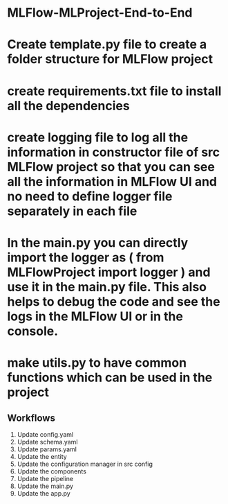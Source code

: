 # MLFlow-MLProject-End-to-End

# Create template.py file to create a folder structure for MLFlow project
# create requirements.txt file to install all the dependencies
# create logging file to log all the information in constructor file of src MLFlow project so that you can see all the information in MLFlow UI and no need to define logger file separately in each file

# In the main.py you can directly import the logger as ( from MLFlowProject import logger ) and use it in the main.py file. This also helps to debug the code and see the logs in the MLFlow UI or in the console.

# make utils.py to have common functions which can be used in the project 


## Workflows

1. Update config.yaml
2. Update schema.yaml
3. Update params.yaml
4. Update the entity
5. Update the configuration manager in src config
6. Update the components
7. Update the pipeline 
8. Update the main.py
9. Update the app.py
